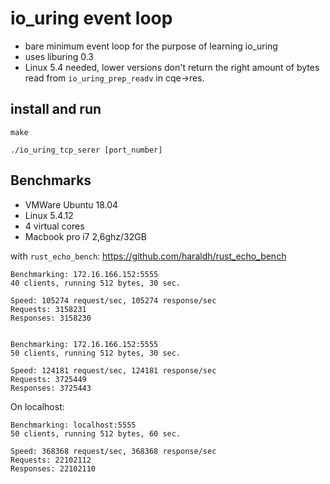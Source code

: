 # io_uring event loop

* bare minimum event loop for the purpose of learning io_uring
* uses liburing 0.3
* Linux 5.4 needed, lower versions don't return the right amount of bytes read from `io_uring_prep_readv` in cqe->res.

## install and run
`make`

`./io_uring_tcp_serer [port_number]`


## Benchmarks
* VMWare Ubuntu 18.04
* Linux 5.4.12
* 4 virtual cores
* Macbook pro i7 2,6ghz/32GB

with `rust_echo_bench`: https://github.com/haraldh/rust_echo_bench

```
Benchmarking: 172.16.166.152:5555
40 clients, running 512 bytes, 30 sec.

Speed: 105274 request/sec, 105274 response/sec
Requests: 3158231
Responses: 3158230
```

```

Benchmarking: 172.16.166.152:5555
50 clients, running 512 bytes, 30 sec.

Speed: 124181 request/sec, 124181 response/sec
Requests: 3725449
Responses: 3725443
```

On localhost:

```
Benchmarking: localhost:5555
50 clients, running 512 bytes, 60 sec.

Speed: 368368 request/sec, 368368 response/sec
Requests: 22102112
Responses: 22102110
```